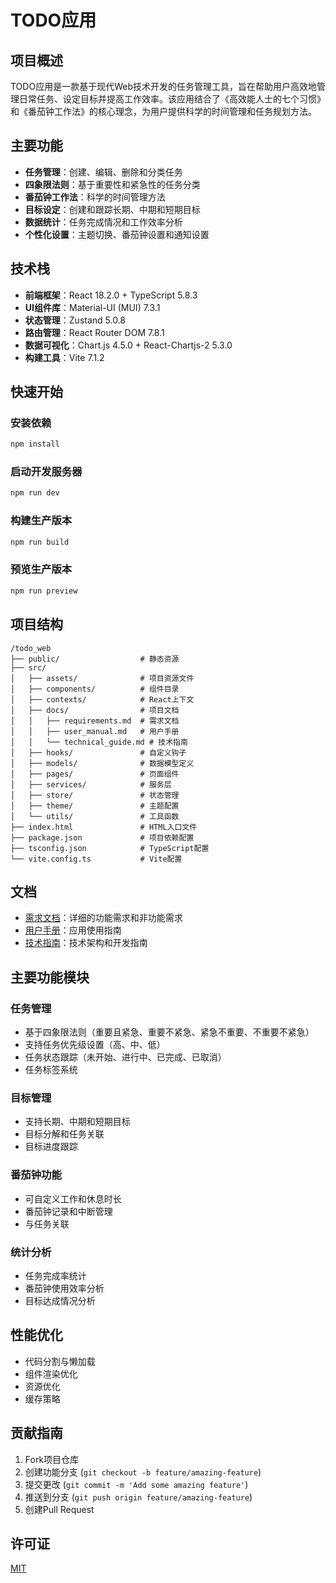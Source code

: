 # TODO应用

## 项目概述

TODO应用是一款基于现代Web技术开发的任务管理工具，旨在帮助用户高效地管理日常任务、设定目标并提高工作效率。该应用结合了《高效能人士的七个习惯》和《番茄钟工作法》的核心理念，为用户提供科学的时间管理和任务规划方法。

## 主要功能

- **任务管理**：创建、编辑、删除和分类任务
- **四象限法则**：基于重要性和紧急性的任务分类
- **番茄钟工作法**：科学的时间管理方法
- **目标设定**：创建和跟踪长期、中期和短期目标
- **数据统计**：任务完成情况和工作效率分析
- **个性化设置**：主题切换、番茄钟设置和通知设置

## 技术栈

- **前端框架**：React 18.2.0 + TypeScript 5.8.3
- **UI组件库**：Material-UI (MUI) 7.3.1
- **状态管理**：Zustand 5.0.8
- **路由管理**：React Router DOM 7.8.1
- **数据可视化**：Chart.js 4.5.0 + React-Chartjs-2 5.3.0
- **构建工具**：Vite 7.1.2

## 快速开始

### 安装依赖

```bash
npm install
```

### 启动开发服务器

```bash
npm run dev
```

### 构建生产版本

```bash
npm run build
```

### 预览生产版本

```bash
npm run preview
```

## 项目结构

```
/todo_web
├── public/                  # 静态资源
├── src/
│   ├── assets/              # 项目资源文件
│   ├── components/          # 组件目录
│   ├── contexts/            # React上下文
│   ├── docs/                # 项目文档
│   │   ├── requirements.md  # 需求文档
│   │   ├── user_manual.md   # 用户手册
│   │   └── technical_guide.md # 技术指南
│   ├── hooks/               # 自定义钩子
│   ├── models/              # 数据模型定义
│   ├── pages/               # 页面组件
│   ├── services/            # 服务层
│   ├── store/               # 状态管理
│   ├── theme/               # 主题配置
│   └── utils/               # 工具函数
├── index.html               # HTML入口文件
├── package.json             # 项目依赖配置
├── tsconfig.json            # TypeScript配置
└── vite.config.ts           # Vite配置
```

## 文档

- [需求文档](./src/docs/requirements.md)：详细的功能需求和非功能需求
- [用户手册](./src/docs/user_manual.md)：应用使用指南
- [技术指南](./src/docs/technical_guide.md)：技术架构和开发指南

## 主要功能模块

### 任务管理

- 基于四象限法则（重要且紧急、重要不紧急、紧急不重要、不重要不紧急）
- 支持任务优先级设置（高、中、低）
- 任务状态跟踪（未开始、进行中、已完成、已取消）
- 任务标签系统

### 目标管理

- 支持长期、中期和短期目标
- 目标分解和任务关联
- 目标进度跟踪

### 番茄钟功能

- 可自定义工作和休息时长
- 番茄钟记录和中断管理
- 与任务关联

### 统计分析

- 任务完成率统计
- 番茄钟使用效率分析
- 目标达成情况分析

## 性能优化

- 代码分割与懒加载
- 组件渲染优化
- 资源优化
- 缓存策略

## 贡献指南

1. Fork项目仓库
2. 创建功能分支 (`git checkout -b feature/amazing-feature`)
3. 提交更改 (`git commit -m 'Add some amazing feature'`)
4. 推送到分支 (`git push origin feature/amazing-feature`)
5. 创建Pull Request

## 许可证

[MIT](LICENSE)